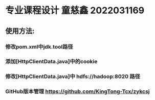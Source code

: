 # 专业课程设计 童慈鑫 2022031169
## 使用方法:<br/>
### 修改pom.xml中jdk.tool路径<br/>
### 添加[HttpClientData.java]中的cookie<br/>
### 修改[HttpClientData.java]中 hdfs://hadoop:8020 路径
### GitHub版本管理 https://github.com/KingTong-Tcx/zykcsj